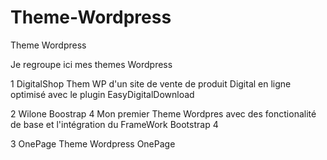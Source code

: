 # Theme-Wordpress
Theme Wordpress

Je regroupe ici mes themes Wordpress 

1 DigitalShop 
Them WP d'un site de vente de produit Digital en ligne optimisé avec le plugin EasyDigitalDownload

2 Wilone Boostrap 4
Mon premier Theme Wordpres avec des fonctionalité de base et l'intégration du FrameWork Bootstrap 4

3 OnePage 
Theme Wordpress OnePage
